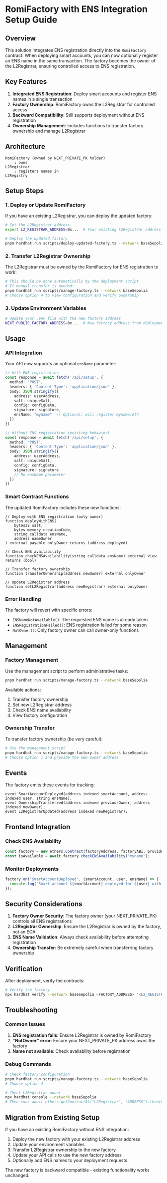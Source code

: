 # RomiFactory with ENS Integration Setup Guide

## Overview

This solution integrates ENS registration directly into the `RomiFactory` contract. When deploying smart accounts, you can now optionally register an ENS name in the same transaction. The factory becomes the owner of the L2Registrar, ensuring controlled access to ENS registration.

## Key Features

1. **Integrated ENS Registration**: Deploy smart accounts and register ENS names in a single transaction
2. **Factory Ownership**: RomiFactory owns the L2Registrar for controlled access
3. **Backward Compatibility**: Still supports deployment without ENS registration
4. **Ownership Management**: Includes functions to transfer factory ownership and manage L2Registrar

## Architecture

```
RomiFactory (owned by NEXT_PRIVATE_PK holder)
    ↓ owns
L2Registrar
    ↓ registers names in
L2Registry
```

## Setup Steps

### 1. Deploy or Update RomiFactory

If you have an existing L2Registrar, you can deploy the updated factory:

```bash
# Set the L2Registrar address
export L2_REGISTRAR_ADDRESS=0x...  # Your existing L2Registrar address

# Deploy the updated factory
pnpm hardhat run scripts/deploy-updated-factory.ts --network baseSepolia
```

### 2. Transfer L2Registrar Ownership

The L2Registrar must be owned by the RomiFactory for ENS registration to work:

```bash
# This should be done automatically by the deployment script
# If manual transfer is needed:
pnpm hardhat run scripts/manage-factory.ts --network baseSepolia
# Choose option 4 to view configuration and verify ownership
```

### 3. Update Environment Variables

```bash
# Update your .env file with the new factory address
NEXT_PUBLIC_FACTORY_ADDRESS=0x...  # New factory address from deployment
```

## Usage

### API Integration

Your API now supports an optional `ensName` parameter:

```typescript
// With ENS registration
const response = await fetch('/api/setup', {
  method: 'POST',
  headers: { 'Content-Type': 'application/json' },
  body: JSON.stringify({
    address: userAddress,
    salt: uniqueSalt,
    config: configData,
    signature: signature,
    ensName: "myname"  // Optional: will register myname.eth
  })
})

// Without ENS registration (existing behavior)
const response = await fetch('/api/setup', {
  method: 'POST',
  headers: { 'Content-Type': 'application/json' },
  body: JSON.stringify({
    address: userAddress,
    salt: uniqueSalt,
    config: configData,
    signature: signature
    // No ensName parameter
  })
})
```

### Smart Contract Functions

The updated RomiFactory includes these new functions:

```solidity
// Deploy with ENS registration (only owner)
function deployWithENS(
    bytes32 salt,
    bytes memory creationCode,
    string calldata ensName,
    address nameOwner
) external payable onlyOwner returns (address deployed)

// Check ENS availability
function checkENSAvailability(string calldata ensName) external view returns (bool)

// Transfer factory ownership
function transferOwnership(address newOwner) external onlyOwner

// Update L2Registrar address
function setL2Registrar(address newRegistrar) external onlyOwner
```

### Error Handling

The factory will revert with specific errors:

- `ENSNameNotAvailable()`: The requested ENS name is already taken
- `ENSRegistrationFailed()`: ENS registration failed for some reason
- `NotOwner()`: Only factory owner can call owner-only functions

## Management

### Factory Management

Use the management script to perform administrative tasks:

```bash
pnpm hardhat run scripts/manage-factory.ts --network baseSepolia
```

Available actions:
1. Transfer factory ownership
2. Set new L2Registrar address
3. Check ENS name availability
4. View factory configuration

### Ownership Transfer

To transfer factory ownership (be very careful):

```bash
# Use the management script
pnpm hardhat run scripts/manage-factory.ts --network baseSepolia
# Choose option 1 and provide the new owner address
```

## Events

The factory emits these events for tracking:

```solidity
event SmartAccountDeployed(address indexed smartAccount, address indexed user, string ensName);
event OwnershipTransferred(address indexed previousOwner, address indexed newOwner);
event L2RegistrarUpdated(address indexed newRegistrar);
```

## Frontend Integration

### Check ENS Availability

```typescript
const factory = new ethers.Contract(factoryAddress, factoryABI, provider);
const isAvailable = await factory.checkENSAvailability("myname");
```

### Monitor Deployments

```typescript
factory.on("SmartAccountDeployed", (smartAccount, user, ensName) => {
  console.log(`Smart account ${smartAccount} deployed for ${user} with ENS: ${ensName}.eth`);
});
```

## Security Considerations

1. **Factory Owner Security**: The factory owner (your NEXT_PRIVATE_PK) controls all ENS registrations
2. **L2Registrar Ownership**: Ensure the L2Registrar is owned by the factory, not an EOA
3. **ENS Name Validation**: Always check availability before attempting registration
4. **Ownership Transfer**: Be extremely careful when transferring factory ownership

## Verification

After deployment, verify the contracts:

```bash
# Verify the factory
npx hardhat verify --network baseSepolia <FACTORY_ADDRESS> "<L2_REGISTRAR_ADDRESS>"
```

## Troubleshooting

### Common Issues

1. **ENS registration fails**: Ensure L2Registrar is owned by RomiFactory
2. **"NotOwner" error**: Ensure your NEXT_PRIVATE_PK address owns the factory
3. **Name not available**: Check availability before registration

### Debug Commands

```bash
# Check factory configuration
pnpm hardhat run scripts/manage-factory.ts --network baseSepolia
# Choose option 4

# Check L2Registrar owner
npx hardhat console --network baseSepolia
# Then run: await ethers.getContractAt("L2Registrar", "ADDRESS").then(c => c.owner())
```

## Migration from Existing Setup

If you have an existing RomiFactory without ENS integration:

1. Deploy the new factory with your existing L2Registrar address
2. Update your environment variables
3. Transfer L2Registrar ownership to the new factory
4. Update your API calls to use the new factory address
5. Optionally add ENS names to your deployment requests

The new factory is backward compatible - existing functionality works unchanged.
